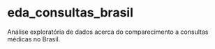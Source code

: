 # eda_consultas_brasil
Análise exploratória de dados acerca do comparecimento a consultas médicas no Brasil.
